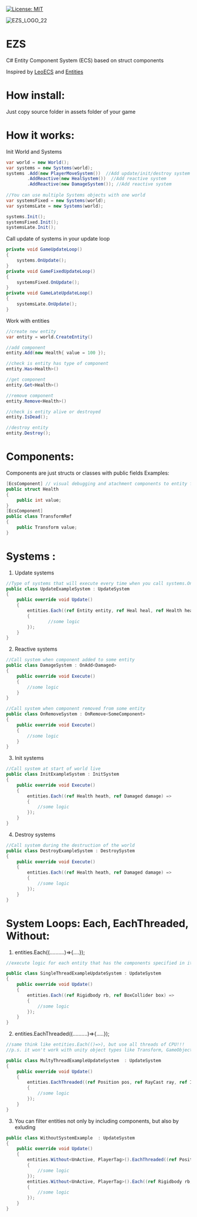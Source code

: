 [![License: MIT](https://img.shields.io/badge/License-MIT-yellow.svg)](https://opensource.org/licenses/MIT)

![EZS_LOGO_22](https://user-images.githubusercontent.com/37613162/113684924-62cd8e80-96ce-11eb-8069-6923d4972dd1.png)
# EZS

C# Entity Component System (ECS) based on struct components

Inspired by [LeoECS](https://github.com/Leopotam/ecs) and [Entities](https://docs.unity3d.com/Packages/com.unity.entities@0.17/manual/index.html)

# How install:
Just copy source folder in assets folder of your game

# How it works:

Init World and Systems
```C#
var world = new World();
var systems = new Systems(world);
systems .Add(new PlayerMoveSystem())  //Add update/init/destroy system
        .AddReactive(new HealSystem())  //Add reactive system
        .AddReactive(new DamageSystem()); //Add reactive system
        
//You can use multiple Systems objects with one world
var systemsFixed = new Systems(world);
var systemsLate = new Systems(world);

systems.Init();
systemsFixed.Init();
systemsLate.Init();

```
Call update of systems in your update loop
```C#
private void GameUpdateLoop()
{
    systems.OnUpdate();
}
private void GameFixedUpdateLoop()
{
    systemsFixed.OnUpdate();
}
private void GameLateUpdateLoop()
{
    systemsLate.OnUpdate();
}
```


Work with entities
```C#
//create new entity
var entity = world.CreateEntity()

//add component
entity.Add(new Health{ value = 100 });

//check is entity has type of component
entity.Has<Health>()

//get component
entity.Get<Health>()

//remove component
entity.Remove<Health>()

//check is entity alive or destroyed
entity.IsDead();

//destroy entity
entity.Destroy();
```
# Components:
Components are just structs or classes with public fields
Examples:
```C#
[EcsComponent] // visual debugging and atachment components to entity from inspector
public struct Health 
{ 
    public int value;
}
[EcsComponent]
public class TransformRef
{
    public Transform value;
}
```
# Systems : 

1. Update systems
```C#
//Type of systems that will execute every time when you call systems.OnUpdate();
public class UpdateExampleSystem : UpdateSystem 
{
    public override void Update() 
    {
        entities.Each((ref Entity entity, ref Heal heal, ref Health health) => 
        {
                //some logic
        });
    }
}
```

2. Reactive systems 
```C#
//Call system when component added to some entity
public class DamageSystem : OnAdd<Damaged> 
{
    public override void Execute() 
    {
        //some logic
    }
}
```
```C#
//Call system when component removed from some entity
public class OnRemoveSystem : OnRemove<SomeComponent> 
{
    public override void Execute() 
    {
        //some logic
    }
}
```

3. Init systems
```C#
//Call system at start of world live
public class InitExampleSystem : InitSystem
{
    public override void Execute() 
    {
        entities.Each((ref Health heath, ref Damaged damage) => 
        {
            //some logic
        });
    }
}
```

4. Destroy systems
```C#
//Call system during the destruction of the world
public class DestroyExampleSystem : DestroySystem
{
    public override void Execute() 
    {
        entities.Each((ref Health heath, ref Damaged damage) => 
        {
            //some logic
        });
    }
}
```
# System Loops: Each, EachThreaded, Without:
1. entities.Each((..........)=>{....});
```C#
//execute logic for each entity that has the components specified in it

public class SingleThreadExampleUpdateSystem : UpdateSystem 
{
    public override void Update() 
    {
        entities.Each((ref Rigidbody rb, ref BoxCollider box) => 
        {
            //some logic
        });
    }
}

```
2. entities.EachThreaded((..........)=>{.....});
```C#
//same think like entities.Each(()=>), but use all threads of CPU!!!
//p.s. it won't work with unity object types like Transform, GameObject, Rigidbody and others :C

public class MultyThreadExampleUpdateSystem  : UpdateSystem 
{
    public override void Update() 
    {
        entities.EachThreaded((ref Position pos, ref RayCast ray, ref Impact impact, ref CanReflect reflect, ref BossTag tag) => 
        {
            //some logic
        });
    }
}

```
3. You can filter entities not only by including components, but also by exluding
```C#
public class WithoutSystemExample  : UpdateSystem 
{
    public override void Update() 
    {
        entities.Without<UnActive, PlayerTag>().EachThreaded((ref Position pos, ref RayCast ray, ref Impact impact, ref CanReflect reflect, ref BossTag tag) => 
        {
            //some logic
        });
        entities.Without<UnActive, PlayerTag>().Each((ref Rigidbody rb, ref BoxCollider box) => 
        {
            //some logic
        });
    }
}
```
